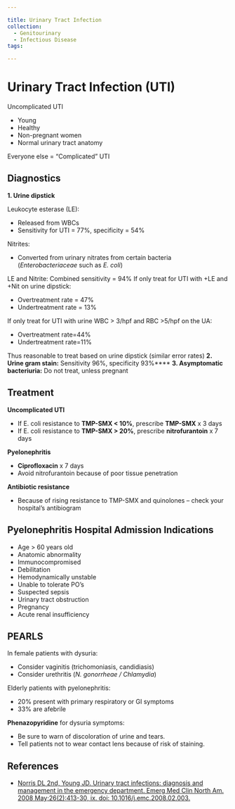```yaml
---

title: Urinary Tract Infection
collection:
  - Genitourinary
  - Infectious Disease
tags:

---
```


# Urinary Tract Infection (UTI)

Uncomplicated UTI

-   Young
-   Healthy
-   Non-pregnant women
-   Normal urinary tract anatomy

Everyone else = “Complicated” UTI 

## Diagnostics

**1. Urine dipstick**

Leukocyte esterase (LE): 
-   Released from WBCs
-   Sensitivity for UTI = 77%, specificity = 54%

Nitrites:
-   Converted from urinary nitrates from certain bacteria (*Enterobacteriaceae* such as *E. coli*)

LE and Nitrite:
Combined sensitivity = 94%
If only treat for UTI with +LE and +Nit on urine dipstick:
-   Overtreatment rate = 47%
-   Undertreatment rate = 13%

If only treat for UTI with urine WBC &gt; 3/hpf and RBC &gt;5/hpf on the UA: 
-   Overtreatment rate=44% 
-   Undertreatment rate=11%

Thus reasonable to treat based on urine dipstick (similar error rates)
**2. Urine gram stain:** Sensitivity 96%, specificity 93%****
**3. Asymptomatic bacteriuria:** Do not treat, unless pregnant

## Treatment

**Uncomplicated UTI**

-   If E. coli resistance to **TMP-SMX &lt; 10%**, prescribe **<span class="drug">TMP-SMX</span>** x 3 days
-   If E. coli resistance to **TMP-SMX &gt; 20%**, prescribe **<span class="drug">nitrofurantoin</span>** x 7 days

**Pyelonephritis**

-   **<span class="drug">Ciprofloxacin</span>** x 7 days
-   Avoid <span class="drug">nitrofurantoin</span> because of poor tissue penetration 

**Antibiotic resistance**
-   Because of rising resistance to <span class="drug">TMP-SMX</span> and quinolones – check your hospital’s antibiogram 

## Pyelonephritis Hospital Admission Indications

-   Age &gt; 60 years old
-   Anatomic abnormality
-   Immunocompromised
-   Debilitation
-   Hemodynamically unstable 
-   Unable to tolerate PO’s
-   Suspected sepsis
-   Urinary tract obstruction
-   Pregnancy
-   Acute renal insufficiency 

## PEARLS

In female patients with dysuria: 
-   Consider vaginitis (trichomoniasis, candidiasis) 
-   Consider urethritis (*N. gonorrheae / Chlamydia*)

Elderly patients with pyelonephritis: 
-   20% present with primary respiratory or GI symptoms
-   33% are afebrile

**<span class="drug">Phenazopyridine</span>** for dysuria symptoms: 
-   Be sure to warn of discoloration of urine and tears. 
-   Tell patients not to wear contact lens because of risk of staining.

## References

-   [Norris DL 2nd, Young JD. Urinary tract infections: diagnosis and management in the emergency department. Emerg Med Clin North Am. 2008 May;26(2):413-30, ix. doi: 10.1016/j.emc.2008.02.003.](http://www.ncbi.nlm.nih.gov/pubmed/?term=18406981)
